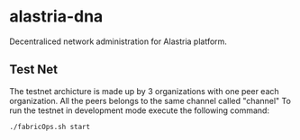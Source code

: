 # alastria-dna
Decentraliced network administration for Alastria platform.


## Test Net

The testnet archicture is made up by 3 organizations with one peer each organization. All the peers belongs to the same channel called "channel"
To run the testnet in development mode execute the following command:

```
./fabricOps.sh start
```
